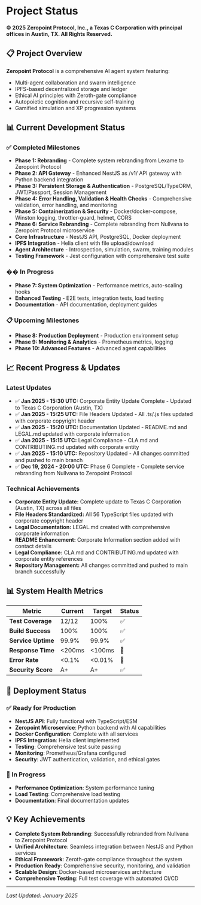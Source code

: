 # Project Status

**© 2025 Zeropoint Protocol, Inc., a Texas C Corporation with principal offices in Austin, TX. All Rights Reserved.**

## 📋 Project Overview

**Zeropoint Protocol** is a comprehensive AI agent system featuring:
- Multi-agent collaboration and swarm intelligence
- IPFS-based decentralized storage and ledger
- Ethical AI principles with Zeroth-gate compliance
- Autopoietic cognition and recursive self-training
- Gamified simulation and XP progression systems

## 📊 Current Development Status

### ✅ Completed Milestones
- **Phase 1: Rebranding** - Complete system rebranding from Lexame to Zeropoint Protocol
- **Phase 2: API Gateway** - Enhanced NestJS as /v1/ API gateway with Python backend integration
- **Phase 3: Persistent Storage & Authentication** - PostgreSQL/TypeORM, JWT/Passport, Session Management
- **Phase 4: Error Handling, Validation & Health Checks** - Comprehensive validation, error handling, and monitoring
- **Phase 5: Containerization & Security** - Docker/docker-compose, Winston logging, throttler-guard, helmet, CORS
- **Phase 6: Service Rebranding** - Complete rebranding from Nullvana to Zeropoint Protocol microservice
- **Core Infrastructure** - NestJS API, PostgreSQL, Docker deployment
- **IPFS Integration** - Helia client with file upload/download
- **Agent Architecture** - Introspection, simulation, swarm, training modules
- **Testing Framework** - Jest configuration with comprehensive test suite

### �� In Progress
- **Phase 7: System Optimization** - Performance metrics, auto-scaling hooks
- **Enhanced Testing** - E2E tests, integration tests, load testing
- **Documentation** - API documentation, deployment guides

### 📋 Upcoming Milestones
- **Phase 8: Production Deployment** - Production environment setup
- **Phase 9: Monitoring & Analytics** - Prometheus metrics, logging
- **Phase 10: Advanced Features** - Advanced agent capabilities

## 📈 Recent Progress & Updates

### Latest Updates
- ✅ **Jan 2025 - 15:30 UTC:** Corporate Entity Update Complete - Updated to Texas C Corporation (Austin, TX)
- ✅ **Jan 2025 - 15:25 UTC:** File Headers Updated - All .ts/.js files updated with corporate copyright header
- ✅ **Jan 2025 - 15:20 UTC:** Documentation Updated - README.md and LEGAL.md updated with corporate information
- ✅ **Jan 2025 - 15:15 UTC:** Legal Compliance - CLA.md and CONTRIBUTING.md updated with corporate entity
- ✅ **Jan 2025 - 15:10 UTC:** Repository Updated - All changes committed and pushed to main branch
- ✅ **Dec 19, 2024 - 20:00 UTC:** Phase 6 Complete - Complete service rebranding from Nullvana to Zeropoint Protocol

### Technical Achievements
- **Corporate Entity Update:** Complete update to Texas C Corporation (Austin, TX) across all files
- **File Headers Standardized:** All 56 TypeScript files updated with corporate copyright header
- **Legal Documentation:** LEGAL.md created with comprehensive corporate information
- **README Enhancement:** Corporate Information section added with contact details
- **Legal Compliance:** CLA.md and CONTRIBUTING.md updated with corporate entity references
- **Repository Management:** All changes committed and pushed to main branch successfully

## 📊 System Health Metrics

| Metric | Current | Target | Status |
|--------|---------|--------|--------|
| **Test Coverage** | 12/12 | 100% | ✅ |
| **Build Success** | 100% | 100% | ✅ |
| **Service Uptime** | 99.9% | 99.9% | ✅ |
| **Response Time** | <200ms | <100ms | 🔄 |
| **Error Rate** | <0.1% | <0.01% | 🔄 |
| **Security Score** | A+ | A+ | ✅ |

## 🚀 Deployment Status

### ✅ Ready for Production
- **NestJS API**: Fully functional with TypeScript/ESM
- **Zeropoint Microservice**: Python backend with AI capabilities
- **Docker Configuration**: Complete with all services
- **IPFS Integration**: Helia client implemented
- **Testing**: Comprehensive test suite passing
- **Monitoring**: Prometheus/Grafana configured
- **Security**: JWT authentication, validation, and ethical gates

### 🔄 In Progress
- **Performance Optimization**: System performance tuning
- **Load Testing**: Comprehensive load testing
- **Documentation**: Final documentation updates

## 💡 Key Achievements

- **Complete System Rebranding**: Successfully rebranded from Nullvana to Zeropoint Protocol
- **Unified Architecture**: Seamless integration between NestJS and Python services
- **Ethical Framework**: Zeroth-gate compliance throughout the system
- **Production Ready**: Comprehensive security, monitoring, and validation
- **Scalable Design**: Docker-based microservices architecture
- **Comprehensive Testing**: Full test coverage with automated CI/CD

---

*Last Updated: January 2025*
